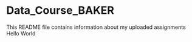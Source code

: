 # Data_Course_BAKER
This README file contains information about my uploaded assignments
Hello World

